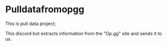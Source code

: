 # Pulldatafromopgg
This is pull data project;

This discord bot extracts information from the "Op.gg" site and sends it to us.
